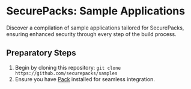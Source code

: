 # SecurePacks: Sample Applications

Discover a compilation of sample applications tailored for SecurePacks, ensuring enhanced security through every step of the build process.

## Preparatory Steps

1. Begin by cloning this repository: `git clone https://github.com/securepacks/samples`
1. Ensure you have [Pack](https://buildpacks.io/docs/install-pack/) installed for seamless integration.